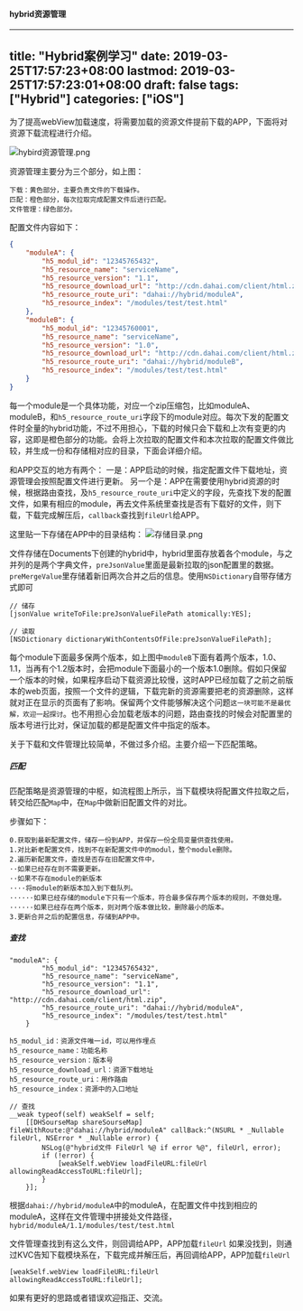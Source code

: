#### hybrid资源管理

---
title: "Hybrid案例学习"
date: 2019-03-25T17:57:23+08:00
lastmod: 2019-03-25T17:57:23:01+08:00
draft: false
tags: ["Hybrid"]
categories: ["iOS"]
---

为了提高webView加载速度，将需要加载的资源文件提前下载的APP，下面将对资源下载流程进行介绍。

![hybird资源管理.png](https://upload-images.jianshu.io/upload_images/273788-d043553adabdda3d.png?imageMogr2/auto-orient/strip%7CimageView2/2/w/1240)

资源管理主要分为三个部分，如上图：
```
下载：黄色部分，主要负责文件的下载操作。
匹配：橙色部分，每次拉取完成配置文件后进行匹配。
文件管理：绿色部分。
```

配置文件内容如下：
```json
{
    "moduleA": {
        "h5_modul_id": "12345765432",
        "h5_resource_name": "serviceName",
        "h5_resource_version": "1.1",
        "h5_resource_download_url": "http://cdn.dahai.com/client/html.zip",
        "h5_resource_route_uri": "dahai://hybrid/moduleA",
        "h5_resource_index": "/modules/test/test.html"
    },
    "moduleB": {
        "h5_modul_id": "12345760001",
        "h5_resource_name": "serviceName",
        "h5_resource_version": "1.0",
        "h5_resource_download_url": "http://cdn.dahai.com/client/html.zip",
        "h5_resource_route_uri": "dahai://hybrid/moduleB",
        "h5_resource_index": "/modules/test/test.html"
    }
}
```
每一个module是一个具体功能，对应一个zip压缩包，比如moduleA、moduleB，和`h5_resource_route_uri`字段下的module对应。每次下发的配置文件时全量的hybrid功能，不过不用担心，下载的时候只会下载和上次有变更的内容，这即是橙色部分的功能。会将上次拉取的配置文件和本次拉取的配置文件做比较，并生成一份和存储相对应的目录，下面会详细介绍。

和APP交互的地方有两个：
一是：APP启动的时候，指定配置文件下载地址，资源管理会按照配置文件进行更新。
另一个是：APP在需要使用hybrid资源的时候，根据路由查找，及`h5_resource_route_uri`中定义的字段，先查找下发的配置文件，如果有相应的module，再去文件系统里查找是否有下载好的文件，则下载，下载完成解压后，`callback`查找到`fileUrl`给APP。

这里贴一下存储在APP中的目录结构：
![存储目录.png](https://upload-images.jianshu.io/upload_images/273788-6b7f818862cf730a.png?imageMogr2/auto-orient/strip%7CimageView2/2/w/1240)

文件存储在Documents下创建的hybrid中，hybrid里面存放着各个module，与之并列的是两个字典文件，`preJsonValue`里面是最新拉取的json配置里的数据。`preMergeValue`里存储着新旧两次合并之后的信息。使用`NSDictionary`自带存储方式即可
```objc
// 储存
[jsonValue writeToFile:preJsonValueFilePath atomically:YES];

// 读取
[NSDictionary dictionaryWithContentsOfFile:preJsonValueFilePath];
```
每个module下面最多保两个版本，如上图中`moduleB`下面有着两个版本，1.0、1.1，当再有个1.2版本时，会把module下面最小的一个版本1.0删除。假如只保留一个版本的时候，如果程序启动下载资源比较慢，这时APP已经加载了之前之前版本的web页面，按照一个文件的逻辑，下载完新的资源需要把老的资源删除，这样就对正在显示的页面有了影响。保留两个文件能够解决这个问题`这一块可能不是最优解，欢迎一起探讨`。也不用担心会加载老版本的问题，路由查找的时候会对配置里的版本号进行比对，保证加载的都是配置文件中指定的版本。

关于下载和文件管理比较简单，不做过多介绍。主要介绍一下匹配策略。
##### 匹配

匹配策略是资源管理的中枢，如流程图上所示，当下载模块将配置文件拉取之后，转交给匹配`Map`中，在`Map`中做新旧配置文件的对比。

步骤如下：
```
0.获取到最新配置文件，储存一份到APP，并保存一份全局变量供查找使用。
1.对比新老配置文件，找到不在新配置文件中的modul，整个module删除。
2.遍历新配置文件，查找是否存在旧配置文件中，
··如果已经存在则不需要更新。
··如果不存在module的新版本
····将module的新版本加入到下载队列。
······如果已经存储的module下只有一个版本，符合最多保存两个版本的规则，不做处理。
······如果已经存在两个版本，则对两个版本做比较，删除最小的版本。
3.更新合并之后的配置信息，存储到APP中。
```

##### 查找

```
"moduleA": {
        "h5_modul_id": "12345765432",
        "h5_resource_name": "serviceName",
        "h5_resource_version": "1.1",
        "h5_resource_download_url": "http://cdn.dahai.com/client/html.zip",
        "h5_resource_route_uri": "dahai://hybrid/moduleA",
        "h5_resource_index": "/modules/test/test.html"
    }
```
```
h5_modul_id：资源文件唯一id，可以用作埋点
h5_resource_name：功能名称
h5_resource_version：版本号
h5_resource_download_url：资源下载地址
h5_resource_route_uri：用作路由
h5_resource_index：资源中的入口地址
```
```objc
// 查找
__weak typeof(self) weakSelf = self;
    [[DHSourseMap shareSourseMap] fileWithRoute:@"dahai://hybrid/moduleA" callBack:^(NSURL * _Nullable fileUrl, NSError * _Nullable error) {
        NSLog(@"hybrid文件 FileUrl %@ if error %@", fileUrl, error);
        if (!error) {
            [weakSelf.webView loadFileURL:fileUrl allowingReadAccessToURL:fileUrl];
        }
    }];
```
根据`dahai://hybrid/moduleA`中的moduleA，在配置文件中找到相应的moduleA，这样在文件管理中拼接处文件路径，
`hybrid/moduleA/1.1/modules/test/test.html`

文件管理查找到有这么文件，则回调给APP，APP加载`fileUrl`
如果没找到，则通过KVC告知下载模块系在，下载完成并解压后，再回调给APP，APP加载`fileUrl`
```
[weakSelf.webView loadFileURL:fileUrl allowingReadAccessToURL:fileUrl];
```

如果有更好的思路或者错误欢迎指正、交流。

